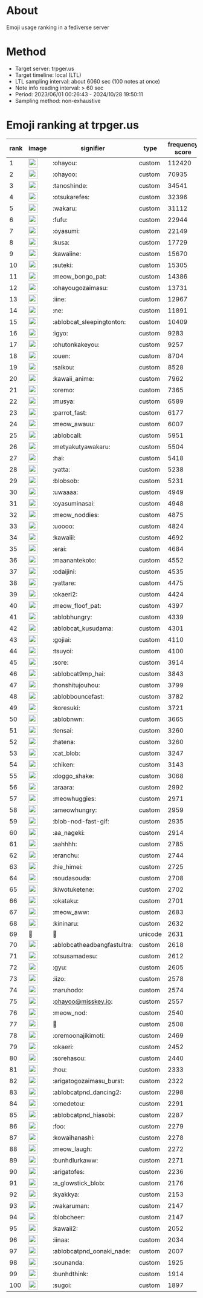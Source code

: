 # About
Emoji usage ranking in a fediverse server

# Method
- Target server: trpger.us
- Target timeline: local (LTL)
- LTL sampling interval: about 6060 sec (100 notes at once)
- Note info reading interval: > 60 sec
- Period: 2023/06/01 00:26:43 - 2024/10/28 19:50:11 
- Sampling method: non-exhaustive

# Emoji ranking at trpger.us

|rank|image|signifier|type|frequency score|
|----|----|----|----|----|
|1|<img height="24" src="https://trpger.us/emoji/ohayou.webp">|:ohayou:|custom|112420|
|2|<img height="24" src="https://trpger.us/emoji/ohayoo.webp">|:ohayoo:|custom|70935|
|3|<img height="24" src="https://trpger.us/emoji/tanoshinde.webp">|:tanoshinde:|custom|34541|
|4|<img height="24" src="https://trpger.us/emoji/otsukarefes.webp">|:otsukarefes:|custom|32396|
|5|<img height="24" src="https://trpger.us/emoji/wakaru.webp">|:wakaru:|custom|31112|
|6|<img height="24" src="https://trpger.us/emoji/fufu.webp">|:fufu:|custom|22944|
|7|<img height="24" src="https://trpger.us/emoji/oyasumi.webp">|:oyasumi:|custom|22149|
|8|<img height="24" src="https://trpger.us/emoji/kusa.webp">|:kusa:|custom|17729|
|9|<img height="24" src="https://trpger.us/emoji/kawaiine.webp">|:kawaiine:|custom|15670|
|10|<img height="24" src="https://trpger.us/emoji/suteki.webp">|:suteki:|custom|15305|
|11|<img height="24" src="https://trpger.us/emoji/meow_bongo_pat.webp">|:meow_bongo_pat:|custom|14386|
|12|<img height="24" src="https://trpger.us/emoji/ohayougozaimasu.webp">|:ohayougozaimasu:|custom|13731|
|13|<img height="24" src="https://trpger.us/emoji/iine.webp">|:iine:|custom|12967|
|14|<img height="24" src="https://trpger.us/emoji/ne.webp">|:ne:|custom|11891|
|15|<img height="24" src="https://trpger.us/emoji/ablobcat_sleepingtonton.webp">|:ablobcat_sleepingtonton:|custom|10409|
|16|<img height="24" src="https://trpger.us/emoji/igyo.webp">|:igyo:|custom|9283|
|17|<img height="24" src="https://trpger.us/emoji/ohutonkakeyou.webp">|:ohutonkakeyou:|custom|9257|
|18|<img height="24" src="https://trpger.us/emoji/ouen.webp">|:ouen:|custom|8704|
|19|<img height="24" src="https://trpger.us/emoji/saikou.webp">|:saikou:|custom|8528|
|20|<img height="24" src="https://trpger.us/emoji/kawaii_anime.webp">|:kawaii_anime:|custom|7962|
|21|<img height="24" src="https://trpger.us/emoji/oremo.webp">|:oremo:|custom|7365|
|22|<img height="24" src="https://trpger.us/emoji/musya.webp">|:musya:|custom|6589|
|23|<img height="24" src="https://trpger.us/emoji/parrot_fast.webp">|:parrot_fast:|custom|6177|
|24|<img height="24" src="https://trpger.us/emoji/meow_awauu.webp">|:meow_awauu:|custom|6007|
|25|<img height="24" src="https://trpger.us/emoji/ablobcall.webp">|:ablobcall:|custom|5951|
|26|<img height="24" src="https://trpger.us/emoji/metyakutyawakaru.webp">|:metyakutyawakaru:|custom|5504|
|27|<img height="24" src="https://trpger.us/emoji/hai.webp">|:hai:|custom|5418|
|28|<img height="24" src="https://trpger.us/emoji/yatta.webp">|:yatta:|custom|5238|
|29|<img height="24" src="https://trpger.us/emoji/blobsob.webp">|:blobsob:|custom|5231|
|30|<img height="24" src="https://trpger.us/emoji/uwaaaa.webp">|:uwaaaa:|custom|4949|
|31|<img height="24" src="https://trpger.us/emoji/oyasuminasai.webp">|:oyasuminasai:|custom|4948|
|32|<img height="24" src="https://trpger.us/emoji/meow_noddies.webp">|:meow_noddies:|custom|4875|
|33|<img height="24" src="https://trpger.us/emoji/uoooo.webp">|:uoooo:|custom|4824|
|34|<img height="24" src="https://trpger.us/emoji/kawaiii.webp">|:kawaiii:|custom|4692|
|35|<img height="24" src="https://trpger.us/emoji/erai.webp">|:erai:|custom|4684|
|36|<img height="24" src="https://trpger.us/emoji/maanantekoto.webp">|:maanantekoto:|custom|4552|
|37|<img height="24" src="https://trpger.us/emoji/odaijini.webp">|:odaijini:|custom|4535|
|38|<img height="24" src="https://trpger.us/emoji/yattare.webp">|:yattare:|custom|4475|
|39|<img height="24" src="https://trpger.us/emoji/okaeri2.webp">|:okaeri2:|custom|4424|
|40|<img height="24" src="https://trpger.us/emoji/meow_floof_pat.webp">|:meow_floof_pat:|custom|4397|
|41|<img height="24" src="https://trpger.us/emoji/ablobhungry.webp">|:ablobhungry:|custom|4339|
|42|<img height="24" src="https://trpger.us/emoji/ablobcat_kusudama.webp">|:ablobcat_kusudama:|custom|4301|
|43|<img height="24" src="https://trpger.us/emoji/gojiai.webp">|:gojiai:|custom|4110|
|44|<img height="24" src="https://trpger.us/emoji/tsuyoi.webp">|:tsuyoi:|custom|4100|
|45|<img height="24" src="https://trpger.us/emoji/sore.webp">|:sore:|custom|3914|
|46|<img height="24" src="https://trpger.us/emoji/ablobcat9mp_hai.webp">|:ablobcat9mp_hai:|custom|3843|
|47|<img height="24" src="https://trpger.us/emoji/honshitujouhou.webp">|:honshitujouhou:|custom|3799|
|48|<img height="24" src="https://trpger.us/emoji/ablobbouncefast.webp">|:ablobbouncefast:|custom|3782|
|49|<img height="24" src="https://trpger.us/emoji/koresuki.webp">|:koresuki:|custom|3721|
|50|<img height="24" src="https://trpger.us/emoji/ablobnwn.webp">|:ablobnwn:|custom|3665|
|51|<img height="24" src="https://trpger.us/emoji/tensai.webp">|:tensai:|custom|3260|
|52|<img height="24" src="https://trpger.us/emoji/hatena.webp">|:hatena:|custom|3260|
|53|<img height="24" src="https://trpger.us/emoji/cat_blob.webp">|:cat_blob:|custom|3247|
|54|<img height="24" src="https://trpger.us/emoji/chiken.webp">|:chiken:|custom|3143|
|55|<img height="24" src="https://trpger.us/emoji/doggo_shake.webp">|:doggo_shake:|custom|3068|
|56|<img height="24" src="https://trpger.us/emoji/araara.webp">|:araara:|custom|2992|
|57|<img height="24" src="https://trpger.us/emoji/meowhuggies.webp">|:meowhuggies:|custom|2971|
|58|<img height="24" src="https://trpger.us/emoji/ameowhungry.webp">|:ameowhungry:|custom|2959|
|59|<img height="24" src="https://trpger.us/emoji/blob-nod-fast-gif.webp">|:blob-nod-fast-gif:|custom|2935|
|60|<img height="24" src="https://trpger.us/emoji/aa_nageki.webp">|:aa_nageki:|custom|2914|
|61|<img height="24" src="https://trpger.us/emoji/aahhhh.webp">|:aahhhh:|custom|2785|
|62|<img height="24" src="https://trpger.us/emoji/eranchu.webp">|:eranchu:|custom|2744|
|63|<img height="24" src="https://trpger.us/emoji/hie_himei.webp">|:hie_himei:|custom|2725|
|64|<img height="24" src="https://trpger.us/emoji/soudasouda.webp">|:soudasouda:|custom|2708|
|65|<img height="24" src="https://trpger.us/emoji/kiwotuketene.webp">|:kiwotuketene:|custom|2702|
|66|<img height="24" src="https://trpger.us/emoji/okataku.webp">|:okataku:|custom|2701|
|67|<img height="24" src="https://trpger.us/emoji/meow_aww.webp">|:meow_aww:|custom|2683|
|68|<img height="24" src="https://trpger.us/emoji/kininaru.webp">|:kininaru:|custom|2632|
|69|🍮|🍮|unicode|2631|
|70|<img height="24" src="https://trpger.us/emoji/ablobcatheadbangfastultra.webp">|:ablobcatheadbangfastultra:|custom|2618|
|71|<img height="24" src="https://trpger.us/emoji/otsusamadesu.webp">|:otsusamadesu:|custom|2612|
|72|<img height="24" src="https://trpger.us/emoji/gyu.webp">|:gyu:|custom|2605|
|73|<img height="24" src="https://trpger.us/emoji/iizo.webp">|:iizo:|custom|2578|
|74|<img height="24" src="https://trpger.us/emoji/naruhodo.webp">|:naruhodo:|custom|2574|
|75|<img height="24" src="https://trpger.us/emoji/ohayoo.webp">|:ohayoo@misskey.io:|custom|2557|
|76|<img height="24" src="https://trpger.us/emoji/meow_nod.webp">|:meow_nod:|custom|2540|
|77|<img height="24" src="https://trpger.us/emoji/birthday.webp">|:birthday:|custom|2508|
|78|<img height="24" src="https://trpger.us/emoji/oremoonajikimoti.webp">|:oremoonajikimoti:|custom|2469|
|79|<img height="24" src="https://trpger.us/emoji/okaeri.webp">|:okaeri:|custom|2452|
|80|<img height="24" src="https://trpger.us/emoji/sorehasou.webp">|:sorehasou:|custom|2440|
|81|<img height="24" src="https://trpger.us/emoji/hou.webp">|:hou:|custom|2333|
|82|<img height="24" src="https://trpger.us/emoji/arigatogozaimasu_burst.webp">|:arigatogozaimasu_burst:|custom|2322|
|83|<img height="24" src="https://trpger.us/emoji/ablobcatpnd_dancing2.webp">|:ablobcatpnd_dancing2:|custom|2298|
|84|<img height="24" src="https://trpger.us/emoji/omedetou.webp">|:omedetou:|custom|2291|
|85|<img height="24" src="https://trpger.us/emoji/ablobcatpnd_hiasobi.webp">|:ablobcatpnd_hiasobi:|custom|2287|
|86|<img height="24" src="https://trpger.us/emoji/foo.webp">|:foo:|custom|2279|
|87|<img height="24" src="https://trpger.us/emoji/kowaihanashi.webp">|:kowaihanashi:|custom|2278|
|88|<img height="24" src="https://trpger.us/emoji/meow_laugh.webp">|:meow_laugh:|custom|2272|
|89|<img height="24" src="https://trpger.us/emoji/bunhdlurkaww.webp">|:bunhdlurkaww:|custom|2271|
|90|<img height="24" src="https://trpger.us/emoji/arigatofes.webp">|:arigatofes:|custom|2236|
|91|<img height="24" src="https://trpger.us/emoji/a_glowstick_blob.webp">|:a_glowstick_blob:|custom|2176|
|92|<img height="24" src="https://trpger.us/emoji/kyakkya.webp">|:kyakkya:|custom|2153|
|93|<img height="24" src="https://trpger.us/emoji/wakaruman.webp">|:wakaruman:|custom|2147|
|94|<img height="24" src="https://trpger.us/emoji/blobcheer.webp">|:blobcheer:|custom|2147|
|95|<img height="24" src="https://trpger.us/emoji/kawaii2.webp">|:kawaii2:|custom|2052|
|96|<img height="24" src="https://trpger.us/emoji/iinaa.webp">|:iinaa:|custom|2034|
|97|<img height="24" src="https://trpger.us/emoji/ablobcatpnd_oonaki_nade.webp">|:ablobcatpnd_oonaki_nade:|custom|2007|
|98|<img height="24" src="https://trpger.us/emoji/sounanda.webp">|:sounanda:|custom|1925|
|99|<img height="24" src="https://trpger.us/emoji/bunhdthink.webp">|:bunhdthink:|custom|1914|
|100|<img height="24" src="https://trpger.us/emoji/sugoi.webp">|:sugoi:|custom|1897|
